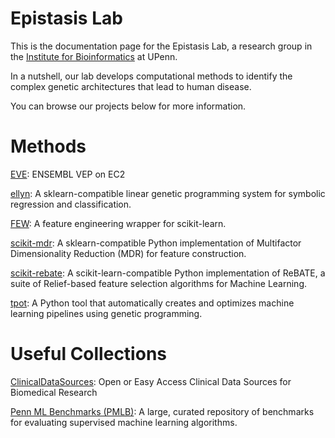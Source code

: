 # Epistasis Lab

This is the documentation page for the Epistasis Lab, a research group in the [Institute for Bioinformatics](http://upibi.org/) at UPenn.

In a nutshell, our lab develops computational methods to identify the complex genetic architectures that lead to human disease. 

You can browse our projects below for more information.

Methods
===

[EVE](https://github.com/EpistasisLab/EVE): ENSEMBL VEP on EC2

[ellyn](https://github.com/EpistasisLab/ellyn): A sklearn-compatible linear genetic programming system for symbolic regression and classification. 

[FEW](https://lacava.github.io/few): A feature engineering wrapper for scikit-learn. 

[scikit-mdr](https://github.com/EpistasisLab/scikit-mdr): A sklearn-compatible Python implementation of Multifactor Dimensionality Reduction (MDR) for feature construction.

[scikit-rebate](https://epistasislab.github.io/scikit-rebate/): A scikit-learn-compatible Python implementation of ReBATE, a suite of Relief-based feature selection algorithms for Machine Learning.

[tpot](http://rhiever.github.io/tpot/): A Python tool that automatically creates and optimizes machine learning pipelines using genetic programming.

Useful Collections
===

[ClinicalDataSources](https://github.com/EpistasisLab/ClinicalDataSources): Open or Easy Access Clinical Data Sources for Biomedical Research

[Penn ML Benchmarks (PMLB)](https://github.com/EpistasisLab/penn-ml-benchmarks): A large, curated repository of benchmarks for evaluating supervised machine learning algorithms.
